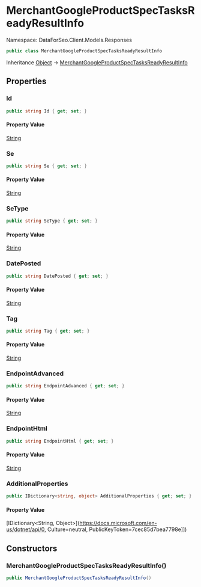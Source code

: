 # MerchantGoogleProductSpecTasksReadyResultInfo

Namespace: DataForSeo.Client.Models.Responses

```csharp
public class MerchantGoogleProductSpecTasksReadyResultInfo
```

Inheritance [Object](https://docs.microsoft.com/en-us/dotnet/api/Object) → [MerchantGoogleProductSpecTasksReadyResultInfo](./MerchantGoogleProductSpecTasksReadyResultInfo.md)

## Properties

### **Id**

```csharp
public string Id { get; set; }
```

#### Property Value

[String](https://docs.microsoft.com/en-us/dotnet/api/String)<br>

### **Se**

```csharp
public string Se { get; set; }
```

#### Property Value

[String](https://docs.microsoft.com/en-us/dotnet/api/String)<br>

### **SeType**

```csharp
public string SeType { get; set; }
```

#### Property Value

[String](https://docs.microsoft.com/en-us/dotnet/api/String)<br>

### **DatePosted**

```csharp
public string DatePosted { get; set; }
```

#### Property Value

[String](https://docs.microsoft.com/en-us/dotnet/api/String)<br>

### **Tag**

```csharp
public string Tag { get; set; }
```

#### Property Value

[String](https://docs.microsoft.com/en-us/dotnet/api/String)<br>

### **EndpointAdvanced**

```csharp
public string EndpointAdvanced { get; set; }
```

#### Property Value

[String](https://docs.microsoft.com/en-us/dotnet/api/String)<br>

### **EndpointHtml**

```csharp
public string EndpointHtml { get; set; }
```

#### Property Value

[String](https://docs.microsoft.com/en-us/dotnet/api/String)<br>

### **AdditionalProperties**

```csharp
public IDictionary<string, object> AdditionalProperties { get; set; }
```

#### Property Value

[IDictionary&lt;String, Object&gt;](https://docs.microsoft.com/en-us/dotnet/api/0, Culture=neutral, PublicKeyToken=7cec85d7bea7798e]])<br>

## Constructors

### **MerchantGoogleProductSpecTasksReadyResultInfo()**

```csharp
public MerchantGoogleProductSpecTasksReadyResultInfo()
```
